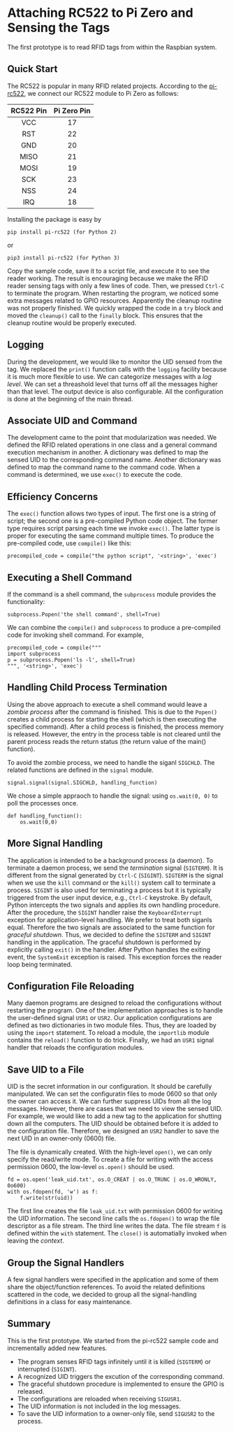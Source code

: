 Attaching RC522 to Pi Zero and Sensing the Tags
===============================================

The first prototype is to read RFID tags from within the Raspbian system.

Quick Start
-----------

The RC522 is popular in many RFID related projects.
According to the [pi-rc522](https://github.com/ondryaso/pi-rc522), we connect our RC522 module to Pi Zero as follows:

RC522 Pin | Pi Zero Pin
:--------:|:----------:
 VCC      | 17
 RST      | 22
 GND      | 20
 MISO     | 21
 MOSI     | 19
 SCK      | 23
 NSS      | 24
 IRQ      | 18

Installing the package is easy by

    pip install pi-rc522 (for Python 2)

or

    pip3 install pi-rc522 (for Python 3)

Copy the sample code, save it to a script file, and execute it to see the reader working.
The result is encouraging because we make the RFID reader sensing tags with only a few lines of code.
Then, we pressed `Ctrl-C` to terminate the program.
When restarting the program, we noticed some extra messages related to GPIO resources.
Apparently the cleanup routine was not properly finished.
We quickly wrapped the code in a `try` block and moved the `cleanup()` call to the `finally` block.
This ensures that the cleanup routine would be properly executed.

Logging
-------

During the development, we would like to monitor the UID sensed from the tag.
We replaced the `print()` function calls with the `logging` facility because
it is much more flexible to use. We can categorize messages with a *log level*.
We can set a threashold level that turns off all the messages higher than that level.
The output device is also configurable. All the configuration is done at the beginning of the main thread.

Associate UID and Command
-------------------------

The development came to the point that modularization was needed.
We defined the RFID related operations in one class and a general command execution mechanism in another.
A dictionary was defined to map the sensed UID to the corresponding command name.
Another dictionary was defined to map the command name to the command code.
When a command is determined, we use `exec()` to execute the code.

Efficiency Concerns
-------------------

The `exec()` function allows two types of input. The first one is a string of script; the second one
is a pre-compiled Python code object.
The former type requires script parsing each time we invoke `exec()`.
The latter type is proper for executing the same command multiple times.
To produce the pre-compiled code, use `compile()` like this:

    precompiled_code = compile("the python script", '<string>', 'exec')


Executing a Shell Command
-------------------------

If the command is a shell command, the `subprocess` module provides the functionality:

    subprocess.Popen('the shell command', shell=True)

We can combine the `compile()` and `subprocess` to produce a pre-compiled code for invoking shell command.
For example,

    precompiled_code = compile("""
    import subprocess
    p = subprocess.Popen('ls -l', shell=True)
    """, '<string>', 'exec')


Handling Child Process Termination
----------------------------------

Using the above approach to execute a shell command would leave a *zombie process* after the command is finished.
This is due to the `Popen()` creates a child process for starting the shell (which is then executing the specified command).
After a child process is finished, the process memory is released.
However, the entry in the process table is not cleared until the parent process reads the return status
(the return value of the main() function).

To avoid the zombie process, we need to handle the siganl `SIGCHLD`. The related functions are defined in the `signal` module.

    signal.signal(signal.SIGCHLD, handling_function)

We chose a simple appraoch to handle the signal: using `os.wait(0, 0)` to poll the processes once.

    def handling_function():
        os.wait(0,0)


More Signal Handling
--------------------

The application is intended to be a background process (a daemon).
To terminate a daemon process, we send the *termination* signal (`SIGTERM`).
It is different from the signal generated by `Ctrl-C` (`SIGINT`).
`SIGTERM` is the signal when we use the `kill` command or the `kill()` system call to terminate a process.
`SIGINT` is also used for terminating a process but it is typically triggered from the user input device, e.g., `Ctrl-C` keystroke.
By default, Python intercepts the two signals and applies its own handling procedure.
After the procedure, the `SIGINT` handler raise the `KeyboardInterrupt` exception for application-level handling.
We prefer to treat both siganls equal. Therefore the two signals are associated to the same function for *graceful shutdown*.
Thus, we decided to define the `SIGTERM` and `SIGINT` handling in the application.
The graceful shutdown is performed by explicitly calling `exit()` in the handler.
After Python handles the exiting event, the `SystemExit` exception is raised.
This exception forces the reader loop being terminated.


Configuration File Reloading
----------------------------

Many daemon programs are designed to reload the configurations without restarting the program.
One of the implementation approaches is to handle the user-defined signal `USR1` or `USR2`.
Our application configurations are defined as two dictionaries in two module files.
Thus, they are loaded by using the `import` statement.
To reload a module, the `importlib` module contains the `reload()` function to do trick.
Finally, we had an `USR1` signal handler that reloads the configuration modules.

Save UID to a File
------------------

UID is the secret information in our configuration. It should be carefully manipulated.
We can set the configuratin files to mode 0600 so that only the owner can access it.
We can further suppress UIDs from all the log messages.
However, there are cases that we need to view the sensed UID.
For example, we would like to add a new tag to the application for shutting down all the computers.
The UID should be obtained before it is added to the configuration file.
Therefore, we designed an `USR2` handler to save the next UID in an owner-only (0600) file.

The file is dynamically created. With the high-level `open()`, we can only specify the read/write mode.
To create a file for writing with the access permission 0600, the low-level `os.open()` should be used.

    fd = os.open('leak_uid.txt', os.O_CREAT | os.O_TRUNC | os.O_WRONLY, 0o600)
    with os.fdopen(fd, 'w') as f:
        f.write(str(uid))

The first line creates the file `leak_uid.txt` with permission 0600 for writing the UID information.
The second line calls the `os.fdopen()` to wrap the file descriptor as a file stream.
The third line writes the data.
The file stream `f` is defined within the `with` statement.
The `close()` is automatially invoked when leaving the *context*.

Group the Signal Handlers
-------------------------

A few signal handlers were specified in the application and some of them share the object/function references.
To avoid the related definitions scattered in the code, we decided to group all the signal-handling definitions in a class for easy maintenance.

Summary
-------

This is the first prototype. We started from the pi-rc522 sample code and incrementally added new features.
* The program senses RFID tags infinitely until it is killed (`SIGTERM`) or interrupted (`SIGINT`).
* A recognized UID triggers the excution of the corresponding command.
* The graceful shutdown procedure is implemented to ensure the GPIO is released.
* The configurations are reloaded when receiving `SIGUSR1`.
* The UID information is not included in the log messages.
* To save the UID information to a owner-only file, send `SIGUSR2` to the process.
